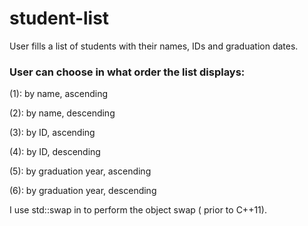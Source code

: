 # student-list
User fills a list of students with their names, IDs and graduation dates.

### User can choose in what order the list displays:
(1): by name, ascending

(2): by name, descending

(3): by ID, ascending

(4): by ID, descending

(5): by graduation year, ascending

(6): by graduation year, descending

I use std::swap in <utility> to perform the object swap (<algorithm> prior to C++11).
